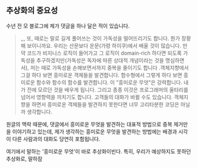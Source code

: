 ## 추상화의 중요성
수년 전 모 블로그에 제가 댓글을 하나 달은 적이 있습니다. 

> ,,, 또, 때로는 말로 길게 풀어쓰는 것이 가독성을 떨어뜨리기도 합니다. 뭔가 장황해 보이니까요. 우리는 산문보다 운문(가령 하이쿠)에서 배울 것이 많습니다. 만약 코드가 비지니스 로직이 들어가고 그 로직이 domain-rich 하다면 되도록 가독성을 추구하겠지만(가독성은 독자에 따른 상대적 개념이라는 것을 명심하면서), 저는 때로 가독성을 손해보면서까지 중복을 줄이기도 합니다 .객체지향에서 그걸 하다 보면 흥미로운 객체들을 발견합니다. 함수형에서 그렇게 하다 보면 흥미로운 함수와 함수의 함수를 발견합니다. 이 "흥미로운 무엇"은 강력합니다. 내가 전에 모르던 것을 배우게 됩니다. 그리고 종종 이것은 프로그래머의 울타리를 넘어서 영향력을 끼치기도 합니다. 고객들의 대화가 바뀔 수도 있습니다. 객체지향을 하면서 흥미로운 객체들을 발견하지 못한다면 너무 고리타분한 코딩은 아닐까 생각합니다.

원글의 맥락 때문에, 댓글에서 흥미로운 무엇을 발견하는 대표적 방법으로 중복 제거만을 이야기하고 있는데, 제가 생각하는 흥미로운 무엇을 발견하는 방법에는 배경과 시각이 다른 사람과의 대화도 당연히 포함됩니다.

여기에서 말하는 '흥미로운 무엇'이 바로 추상화이빈다. 특히, 우리가 예상하지도 못하던 추상화로, 말하잠